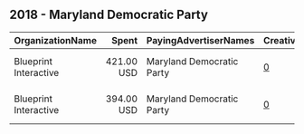 ## 2018 - Maryland Democratic Party 
|OrganizationName|Spent|PayingAdvertiserNames|CreativeUrls|Impressions|Genders|AgeBrackets|CountryCodes|BillingAddresses|CandidateBallotInformation|
|:---|---:|:---|:---|---:|:---|:---|:---|:---|:---|
|Blueprint Interactive|421.00 USD|Maryland Democratic Party|[0](https://www.snap.com/political-ads/asset/13306ef7270b84f3e4ce106a6b0fff18e95d462127e231220eb5229999be8e9e?mediaType=jpg)|193,836||18+|united states|"1730 Rhode Island Ave NW Suite 1014,Washington,20036,US"||
|Blueprint Interactive|394.00 USD|Maryland Democratic Party|[0](https://www.snap.com/political-ads/asset/e0dc472e520496361f1b285b5ad7c71ff0e28f7001512ae121a58e303e892996?mediaType=jpg)|181,087||18+|united states|"1730 Rhode Island Ave NW Suite 1014,Washington,20036,US"||

